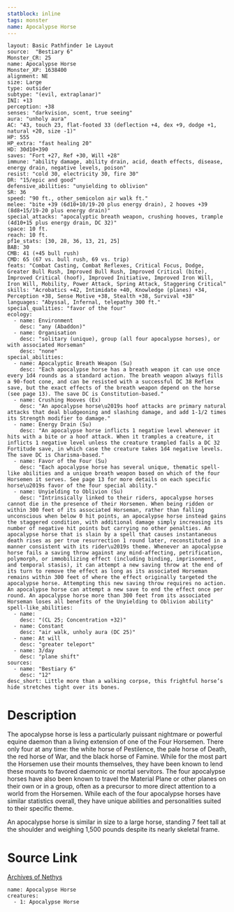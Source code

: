 ```yaml
---
statblock: inline
tags: monster
name: Apocalypse Horse
---
```

```statblock
layout: Basic Pathfinder 1e Layout
source:  "Bestiary 6"
Monster_CR: 25
name: Apocalypse Horse
Monster_XP: 1638400
alignment: NE
size: Large
type: outsider
subtype: "(evil, extraplanar)"
INI: +13
perception: +38
senses: "darkvision, scent, true seeing"
aura: "unholy aura"
AC: "43, touch 23, flat-footed 33 (deflection +4, dex +9, dodge +1, natural +20, size -1)"
HP: 555
HP_extra: "fast healing 20"
HD: 30d10+390
saves: "Fort +27, Ref +30, Will +28"
immune: "ability damage, ability drain, acid, death effects, disease, energy drain, negative levels, poison"
resist: "cold 30, electricity 30, fire 30"
DR: "15/epic and good"
defensive_abilities: "unyielding to oblivion"
SR: 36
speed: "90 ft., other_semicolon air walk ft."
melee: "bite +39 (6d10+10/19-20 plus energy drain), 2 hooves +39 (8d8+15/19-20 plus energy drain)"
special_attacks: "apocalyptic breath weapon, crushing hooves, trample (4d10+15 plus energy drain, DC 32)"
space: 10 ft.
reach: 10 ft.
pf1e_stats: [30, 28, 36, 13, 21, 25]
BAB: 30
CMB: 41 (+45 bull rush)
CMD: 65 (67 vs. bull rush, 69 vs. trip)
feats: "Combat Casting, Combat Reflexes, Critical Focus, Dodge, Greater Bull Rush, Improved Bull Rush, Improved Critical (bite), Improved Critical (hoof), Improved Initiative, Improved Iron Will, Iron Will, Mobility, Power Attack, Spring Attack, Staggering Critical"
skills: "Acrobatics +42, Intimidate +40, Knowledge (planes) +34, Perception +38, Sense Motive +38, Stealth +38, Survival +38"
languages: "Abyssal, Infernal, telepathy 300 ft."
special_qualities: "favor of the four"
ecology:
  - name: Environment
    desc: "any (Abaddon)"
  - name: Organisation
    desc: "solitary (unique), group (all four apocalypse horses), or with associated Horseman"
    desc: "none"
special_abilities:
  - name: Apocalyptic Breath Weapon (Su)
    desc: "Each apocalypse horse has a breath weapon it can use once every 1d4 rounds as a standard action. The breath weapon always fills a 90-foot cone, and can be resisted with a successful DC 38 Reflex save, but the exact effects of the breath weapon depend on the horse (see page 13). The save DC is Constitution-based."
  - name: Crushing Hooves (Ex)
    desc: "An apocalypse horse\u2019s hoof attacks are primary natural attacks that deal bludgeoning and slashing damage, and add 1-1/2 times its Strength modifier to damage."
  - name: Energy Drain (Su)
    desc: "An apocalypse horse inflicts 1 negative level whenever it hits with a bite or a hoof attack. When it tramples a creature, it inflicts 1 negative level unless the creature trampled fails a DC 32 Fortitude save, in which case the creature takes 1d4 negative levels. The save DC is Charisma-based."
  - name: Favor of the Four (Su)
    desc: "Each apocalypse horse has several unique, thematic spell-like abilities and a unique breath weapon based on which of the four Horsemen it serves. See page 13 for more details on each specific horse\u2019s favor of the four special ability."
  - name: Unyielding to Oblivion (Su)
    desc: "Intrinsically linked to their riders, apocalypse horses cannot die in the presence of their Horsemen. When being ridden or within 300 feet of its associated Horseman, rather than falling unconscious when below 0 hit points, an apocalypse horse instead gains the staggered condition, with additional damage simply increasing its number of negative hit points but carrying no other penalties. An apocalypse horse that is slain by a spell that causes instantaneous death rises as per true resurrection 1 round later, reconstituted in a manner consistent with its rider\u2019s theme. Whenever an apocalypse horse fails a saving throw against any mind-affecting, petrification, polymorph, or immobilizing effect (including binding, imprisonment, and temporal stasis), it can attempt a new saving throw at the end of its turn to remove the effect as long as its associated Horseman remains within 300 feet of where the effect originally targeted the apocalypse horse. Attempting this new saving throw requires no action. An apocalypse horse can attempt a new save to end the effect once per round. An apocalypse horse more than 300 feet from its associated Horseman loses all benefits of the Unyielding to Oblivion ability"
spell-like_abilities:
  - name:
    desc: "(CL 25; Concentration +32)"
  - name: Constant
    desc: "air walk, unholy aura (DC 25)"
  - name: At will
    desc: "greater teleport"
  - name: 3/day
    desc: "plane shift"
sources:
  - name: "Bestiary 6"
    desc: "12"
desc_short: Little more than a walking corpse, this frightful horse’s hide stretches tight over its bones.
```
# Description
The apocalypse horse is less a particularly puissant nightmare or powerful equine daemon than a living extension of one of the Four Horsemen. There only four at any time: the white horse of Pestilence, the pale horse of Death, the red horse of War, and the black horse of Famine. While for the most part the Horsemen use their mounts themselves, they have been known to lend these mounts to favored daemonic or mortal servitors. The four apocalypse horses have also been known to travel the Material Plane or other planes on their own or in a group, often as a precursor to more direct attention to a world from the Horsemen. While each of the four apocalypse horses have similar statistics overall, they have unique abilities and personalities suited to their specific theme. 

An apocalypse horse is similar in size to a large horse, standing 7 feet tall at the shoulder and weighing 1,500 pounds despite its nearly skeletal frame.
# Source Link
[Archives of Nethys](https://aonprd.com/MonsterDisplay.aspx?ItemName=Apocalypse%20Horse)
```encounter-table
name: Apocalypse Horse
creatures:
  - 1: Apocalypse Horse
```
